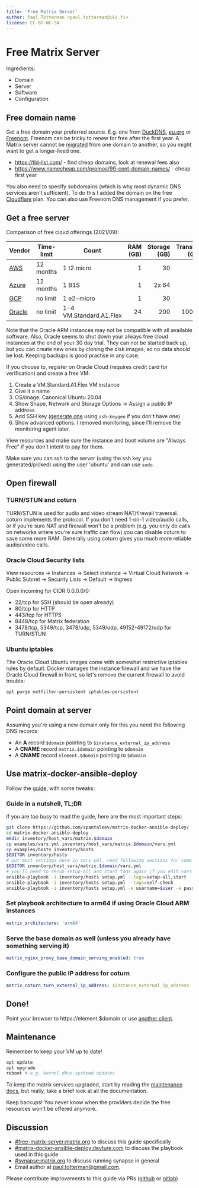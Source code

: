 ```yaml
---
title: 'Free Matrix Server'
author: Paul Tötterman <paul.totterman@iki.fi>
license: CC-BY-NC-SA
---
```

# Free Matrix Server

Ingredients:

- Domain
- Server
- Software
- Configuration

## Free domain name

Get a free domain your preferred source. E.g. one from [DuckDNS], [eu.org] or
[Freenom]. Freenom can be tricky to renew for free after the first year. A
Matrix server cannot be [migrated] from one domain to another, so you might want
to get a longer-lived one.

- https://tld-list.com/ - find cheap domains, look at renewal fees also
- https://www.namecheap.com/promos/99-cent-domain-names/ - cheap first year

You also need to specify subdomains (which is why most dynamic DNS services
aren't sufficient). To do this I added the domain on the free [Cloudflare] plan.
You can also use Freenom DNS management if you prefer.

[Freenom]: https://www.freenom.com
[eu.org]: https://nic.eu.org
[DuckDNS]: https://www.duckdns.org/
[Cloudflare]: https://www.cloudflare.com
[migrated]: https://github.com/matrix-org/synapse/issues/1209

## Get a free server

Comparison of free cloud offerings (2021/09):

| Vendor   | Time-limit | Count                   | RAM (GB) | Storage (GB) | Transfer (GB) |
| -------- | ---------- | ----------------------- | -------: | -----------: | ------------: |
| [AWS]    | 12 months  | 1 t2.micro              | 1        | 30           | 15            |
| [Azure]  | 12 months  | 1 B1S                   | 1        | 2x 64        | 15            |
| [GCP]    | no limit   | 1 e2-micro              | 1        | 30           | 1             |
| [Oracle] | no limit   | 1-4 VM.Standard.A1.Flex | 24       | 200          | 10000         |

Note that the Oracle ARM instances may not be compatible with all available
software. Also, Oracle seems to shut down your always free cloud instances at
the end of your 30 day trial. They can not be started back up, but you can
create new ones by cloning the disk images, so no data should be lost. Keeping
backups is good practise in any case.

[AWS]: https://aws.amazon.com/free/
[Azure]: https://azure.microsoft.com/en-us/free/
[GCP]: https://cloud.google.com/free/
[Oracle]: https://www.oracle.com/cloud/free/

If you choose to, register on Oracle Cloud (requires credit card for
verification) and create a free VM:

1. Create a VM.Standard.A1.Flex VM instance
2. Give it a name
3. OS/image: Canonical Ubuntu 20.04
4. Show Shape, Network and Storage Options -> Assign a public IP address
5. Add SSH key ([generate one][sshkey] using `ssh-keygen` if you don't have one)
6. Show advanced options. I removed monitoring, since I'll remove the monitoring
   agent later.

View resources and make sure the instance and boot volume are "Always Free" if
you don't intent to pay for them.

Make sure you can ssh to the server (using the ssh key you generated/picked)
using the user 'ubuntu' and can use `sudo`.

[sshkey]: https://docs.oracle.com/en/cloud/iaas/compute-iaas-cloud/stcsg/generating-ssh-key-pair.html

## Open firewall

### TURN/STUN and coturn

TURN/STUN is used for audio and video stream NAT/firewall traversal. coturn
implements the protocol. If you don't need 1-on-1 video/audio calls, or if
you're sure NAT and firewall won't be a problem (e.g. you only do calls on
networks where you're sure traffic can flow) you can disable coturn to save some
more RAM. Generally using coturn gives you much more reliable audio/video calls.

### Oracle Cloud Security lists

View resources -> Instances -> Select instance -> Virtual Cloud Network ->
Public Subnet -> Security Lists -> Default -> Ingress

Open incoming for CIDR 0.0.0.0/0:
- 22/tcp for SSH (should be open already)
- 80/tcp for HTTP
- 443/tcp for HTTPS
- 8448/tcp for Matrix federation
- 3478/tcp, 5349/tcp, 3478/udp, 5349/udp, 49152-49172/udp for TURN/STUN

### Ubuntu iptables

The Oracle Cloud Ubuntu images come with somewhat restrictive iptables rules by
default. Docker manages the instance firewall and we have the Oracle Cloud
firewall in front, so let's remove the current firewall to avoid trouble:

```sh
apt purge netfilter-persistent iptables-persistent
```

## Point domain at server

Assuming you're using a new domain only for this you need the following DNS
records:

- An **A** record `$domain` pointing to `$instance_external_ip_address`
- A **CNAME** record `matrix.$domain` pointing to `$domain`
- A **CNAME** record `element.$domain` pointing to `$domain`


## Use matrix-docker-ansible-deploy

Follow the [guide], with some tweaks:

[guide]: https://github.com/spantaleev/matrix-docker-ansible-deploy/blob/master/docs/README.md

### Guide in a nutshell, TL;DR

If you are too busy to read the guide, here are the most important steps:

```sh
git clone https://github.com/spantaleev/matrix-docker-ansible-deploy/
cd matrix-docker-ansible-deploy
mkdir inventory/host_vars/matrix.$domain
cp examples/vars.yml inventory/host_vars/matrix.$domain/vars.yml
cp examples/hosts inventory/hosts
$EDITOR inventory/hosts
# put most settings here in vars.yml, read following sections for some ideas
$EDITOR inventory/host_vars/matrix.$domain/vars.yml
# you'll need to rerun setup-all and start tags again if you edit vars later
ansible-playbook -i inventory/hosts setup.yml --tags=setup-all,start
ansible-playbook -i inventory/hosts setup.yml --tags=self-check
ansible-playbook -i inventory/hosts setup.yml -e username=$user -e password=$pass -e admin=yes --tags=register-user
```

### Set playbook architecture to arm64 if using Oracle Cloud ARM instances

```yaml
matrix_architecture: 'arm64'
```

### Serve the base domain as well (unless you already have something serving it)

```yaml
matrix_nginx_proxy_base_domain_serving_enabled: true
```

### Configure the public IP address for coturn

```yaml
matrix_coturn_turn_external_ip_address: $instance_external_ip_address
```

## Done!

Point your browser to https://element.$domain or use [another
client](https://matrix.org/clients).

## Maintenance

Remember to keep your VM up to date!

```sh
apt update
apt upgrade
reboot # e.g. kernel,dbus,systemd updates
```

To keep the matrix services upgraded, start by reading the [maintenance docs],
but really, take a brief look at all the documentation.

[maintenance docs]: https://github.com/spantaleev/matrix-docker-ansible-deploy/blob/master/docs/maintenance-upgrading-services.md

Keep backups! You never know when the providers decide the free resources won't
be offered anymore.

## Discussion

- [#free-matrix-server:matrix.org](https://gitlab.com/ptman/matrix-docs/-/tree/master/free-matrix-server)
  to discuss this guide specifically
- [#matrix-docker-ansible-deploy:devture.com](https://matrix.to/#/#matrix-docker-ansible-deploy:devture.com)
  to discuss the playbook used in this guide
- [#synapse:matrix.org](https://matrix.to/#/#synapse:matrix.org) to discuss
  running synapse in general
- Email author at <a
  href="mailto:paul.totterman@gmail.com">paul.totterman@gmail.com</a>.

Please contribute improvements to this guide via PRs ([github] or [gitlab])

[github]: https://github.com/ptman/matrix-docs
[gitlab]: https://gitlab.com/ptman/matrix-docs
